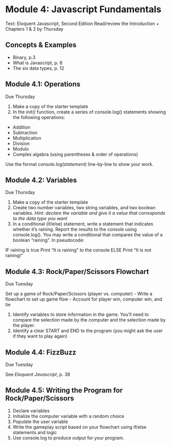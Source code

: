 # Module 4: Javascript Fundamentals

Text: Eloquent Javascript, Second Edition
Read/review the Introduction + Chapters 1 & 2 by Thursday

## Concepts & Examples

- Binary, p.3
- What is Javascript, p. 6
- The six data types, p. 12

## Module 4.1: Operations

Due Thursday

1. Make a copy of the starter template
2. In the *init()* function, create a series of console.log() statements showing the following operations:

- Addition
- Subtraction
- Multiplication
- Division
- Modulo
- Complex algebra (using parentheses & order of operations)

Use the format *console.log(statement)* line-by-line to show your work. 

## Module 4.2: Variables

Due Thursday

1. Make a copy of the starter template
2. Create two number variables, two string variables, and two boolean variables. *Hint: declare the variable and give it a value that corresponds to the data type you want*
3. In a conditional (if/else) statement, write a statement that indicates whether it’s raining. Report the results to the console using console.log(). You may write a conditional that compares the value of a boolean “raining”. In pseudocode:

IF raining is true
Print “It is raining” to the console
ELSE
Print “It is not raining!” 

## Module 4.3: Rock/Paper/Scissors Flowchart

Due Tuesday

Set up a game of Rock/Paper/Scissors (player vs. computer)
	- Write a flowchart to set up game flow
	- Account for player win, computer win, and tie

1. Identify variables to store information in the game. You’ll need to compare the selection made by the computer and the selection made by the player. 
2. Identify a clear START and END to the program (you might ask the user if they want to play again)

## Module 4.4: FizzBuzz 

Due Tuesday

See *Eloquent Javascript*, p. 38

## Module 4.5: Writing the Program for Rock/Paper/Scissors

1. Declare variables
2. Initialize the computer variable with a random choice
3. Populate the user variable
4. Write the gameplay script based on your flowchart using if/else statements and logic
5. Use console.log to produce output for your program.
